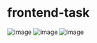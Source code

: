 # frontend-task

![image](https://user-images.githubusercontent.com/59272263/112302020-949f2800-8cc0-11eb-9602-070ccc5bd02c.png)
![image](https://user-images.githubusercontent.com/59272263/112302050-9d8ff980-8cc0-11eb-9239-620b787f1a4c.png)
![image](https://user-images.githubusercontent.com/59272263/112302063-a1238080-8cc0-11eb-9dbb-1745fcedf9e6.png)
